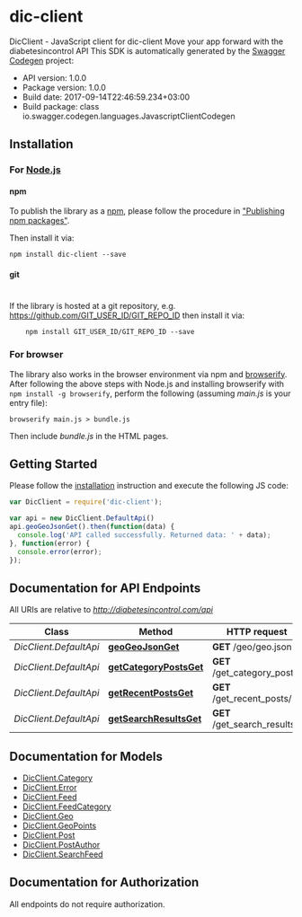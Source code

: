 # dic-client

DicClient - JavaScript client for dic-client
Move your app forward with the diabetesincontrol API
This SDK is automatically generated by the [Swagger Codegen](https://github.com/swagger-api/swagger-codegen) project:

- API version: 1.0.0
- Package version: 1.0.0
- Build date: 2017-09-14T22:46:59.234+03:00
- Build package: class io.swagger.codegen.languages.JavascriptClientCodegen

## Installation

### For [Node.js](https://nodejs.org/)

#### npm

To publish the library as a [npm](https://www.npmjs.com/),
please follow the procedure in ["Publishing npm packages"](https://docs.npmjs.com/getting-started/publishing-npm-packages).

Then install it via:

```shell
npm install dic-client --save
```

#### git
#
If the library is hosted at a git repository, e.g.
https://github.com/GIT_USER_ID/GIT_REPO_ID
then install it via:

```shell
    npm install GIT_USER_ID/GIT_REPO_ID --save
```

### For browser

The library also works in the browser environment via npm and [browserify](http://browserify.org/). After following
the above steps with Node.js and installing browserify with `npm install -g browserify`,
perform the following (assuming *main.js* is your entry file):

```shell
browserify main.js > bundle.js
```

Then include *bundle.js* in the HTML pages.

## Getting Started

Please follow the [installation](#installation) instruction and execute the following JS code:

```javascript
var DicClient = require('dic-client');

var api = new DicClient.DefaultApi()
api.geoGeoJsonGet().then(function(data) {
  console.log('API called successfully. Returned data: ' + data);
}, function(error) {
  console.error(error);
});


```

## Documentation for API Endpoints

All URIs are relative to *http://diabetesincontrol.com/api*

Class | Method | HTTP request | Description
------------ | ------------- | ------------- | -------------
*DicClient.DefaultApi* | [**geoGeoJsonGet**](docs/DefaultApi.md#geoGeoJsonGet) | **GET** /geo/geo.json | Get Geo
*DicClient.DefaultApi* | [**getCategoryPostsGet**](docs/DefaultApi.md#getCategoryPostsGet) | **GET** /get_category_posts/ | Categories
*DicClient.DefaultApi* | [**getRecentPostsGet**](docs/DefaultApi.md#getRecentPostsGet) | **GET** /get_recent_posts/ | Pagination Categories
*DicClient.DefaultApi* | [**getSearchResultsGet**](docs/DefaultApi.md#getSearchResultsGet) | **GET** /get_search_results/ | Free search


## Documentation for Models

 - [DicClient.Category](docs/Category.md)
 - [DicClient.Error](docs/Error.md)
 - [DicClient.Feed](docs/Feed.md)
 - [DicClient.FeedCategory](docs/FeedCategory.md)
 - [DicClient.Geo](docs/Geo.md)
 - [DicClient.GeoPoints](docs/GeoPoints.md)
 - [DicClient.Post](docs/Post.md)
 - [DicClient.PostAuthor](docs/PostAuthor.md)
 - [DicClient.SearchFeed](docs/SearchFeed.md)


## Documentation for Authorization

 All endpoints do not require authorization.

